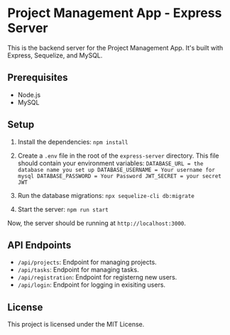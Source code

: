 # Project Management App - Express Server

This is the backend server for the Project Management App. It's built with Express, Sequelize, and MySQL.

## Prerequisites

- Node.js
- MySQL

## Setup

1. Install the dependencies:
```npm install```

2. Create a `.env` file in the root of the `express-server` directory. This file should contain your environment variables:
```DATABASE_URL = the database name you set up DATABASE_USERNAME = Your username for mysql DATABASE_PASSWORD = Your Password JWT_SECRET = your secret JWT```

3. Run the database migrations:
```npx sequelize-cli db:migrate```

4. Start the server:
```npm run start```


Now, the server should be running at `http://localhost:3000`.

## API Endpoints

- `/api/projects`: Endpoint for managing projects.
- `/api/tasks`: Endpoint for managing tasks.
- `/api/registration`: Endpoint for registerng new users.
- `/api/login`: Endpoint for logging in exisiting users.

## License

This project is licensed under the MIT License.